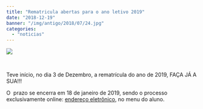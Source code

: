 ```yaml
---
title: "Rematricula abertas para o ano letivo 2019"
date: "2018-12-19"
banner: "/img/antigo/2018/07/24.jpg"
categories: 
  - "noticias"
---
```


[![](/img/antigo/2018/07/24-632x422.jpg)](/img/antigo/2018/07/24.jpg)

 

Teve início, no dia 3 de Dezembro, a rematrícula do ano de 2019, FAÇA JÁ A SUA!!!

O  prazo se encerra em 18 de janeiro de 2019, sendo o processo exclusivamente online: [endereço eletrônico](http://www.daa.uem.br/), no menu do aluno.

